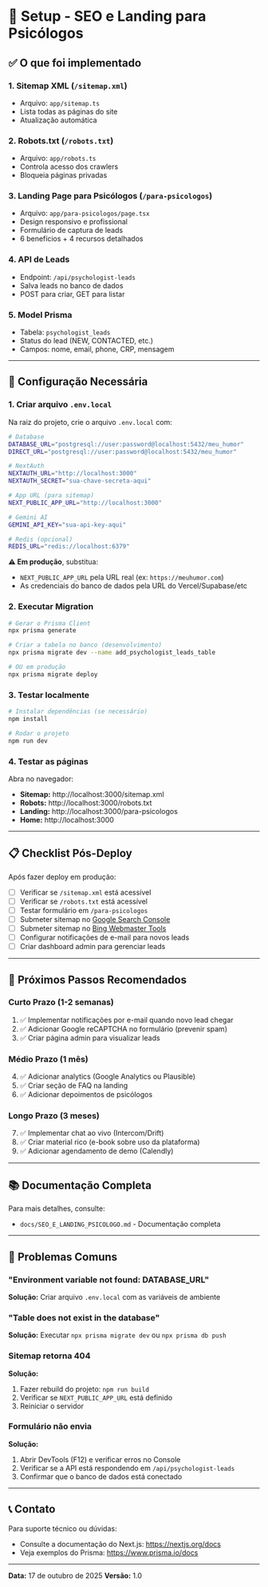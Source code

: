 # 🚀 Setup - SEO e Landing para Psicólogos

## ✅ O que foi implementado

### 1. **Sitemap XML** (`/sitemap.xml`)
- Arquivo: `app/sitemap.ts`
- Lista todas as páginas do site
- Atualização automática

### 2. **Robots.txt** (`/robots.txt`)
- Arquivo: `app/robots.ts`
- Controla acesso dos crawlers
- Bloqueia páginas privadas

### 3. **Landing Page para Psicólogos** (`/para-psicologos`)
- Arquivo: `app/para-psicologos/page.tsx`
- Design responsivo e profissional
- Formulário de captura de leads
- 6 benefícios + 4 recursos detalhados

### 4. **API de Leads**
- Endpoint: `/api/psychologist-leads`
- Salva leads no banco de dados
- POST para criar, GET para listar

### 5. **Model Prisma**
- Tabela: `psychologist_leads`
- Status do lead (NEW, CONTACTED, etc.)
- Campos: nome, email, phone, CRP, mensagem

---

## 🔧 Configuração Necessária

### 1. Criar arquivo `.env.local`

Na raiz do projeto, crie o arquivo `.env.local` com:

```bash
# Database
DATABASE_URL="postgresql://user:password@localhost:5432/meu_humor"
DIRECT_URL="postgresql://user:password@localhost:5432/meu_humor"

# NextAuth
NEXTAUTH_URL="http://localhost:3000"
NEXTAUTH_SECRET="sua-chave-secreta-aqui"

# App URL (para sitemap)
NEXT_PUBLIC_APP_URL="http://localhost:3000"

# Gemini AI
GEMINI_API_KEY="sua-api-key-aqui"

# Redis (opcional)
REDIS_URL="redis://localhost:6379"
```

**⚠️ Em produção**, substitua:
- `NEXT_PUBLIC_APP_URL` pela URL real (ex: `https://meuhumor.com`)
- As credenciais do banco de dados pela URL do Vercel/Supabase/etc

### 2. Executar Migration

```bash
# Gerar o Prisma Client
npx prisma generate

# Criar a tabela no banco (desenvolvimento)
npx prisma migrate dev --name add_psychologist_leads_table

# OU em produção
npx prisma migrate deploy
```

### 3. Testar localmente

```bash
# Instalar dependências (se necessário)
npm install

# Rodar o projeto
npm run dev
```

### 4. Testar as páginas

Abra no navegador:
- **Sitemap:** http://localhost:3000/sitemap.xml
- **Robots:** http://localhost:3000/robots.txt
- **Landing:** http://localhost:3000/para-psicologos
- **Home:** http://localhost:3000

---

## 📋 Checklist Pós-Deploy

Após fazer deploy em produção:

- [ ] Verificar se `/sitemap.xml` está acessível
- [ ] Verificar se `/robots.txt` está acessível
- [ ] Testar formulário em `/para-psicologos`
- [ ] Submeter sitemap no [Google Search Console](https://search.google.com/search-console)
- [ ] Submeter sitemap no [Bing Webmaster Tools](https://www.bing.com/webmasters)
- [ ] Configurar notificações de e-mail para novos leads
- [ ] Criar dashboard admin para gerenciar leads

---

## 🎯 Próximos Passos Recomendados

### Curto Prazo (1-2 semanas)
1. ✅ Implementar notificações por e-mail quando novo lead chegar
2. ✅ Adicionar Google reCAPTCHA no formulário (prevenir spam)
3. ✅ Criar página admin para visualizar leads

### Médio Prazo (1 mês)
4. ✅ Adicionar analytics (Google Analytics ou Plausible)
5. ✅ Criar seção de FAQ na landing
6. ✅ Adicionar depoimentos de psicólogos

### Longo Prazo (3 meses)
7. ✅ Implementar chat ao vivo (Intercom/Drift)
8. ✅ Criar material rico (e-book sobre uso da plataforma)
9. ✅ Adicionar agendamento de demo (Calendly)

---

## 📚 Documentação Completa

Para mais detalhes, consulte:
- `docs/SEO_E_LANDING_PSICOLOGO.md` - Documentação completa

---

## 🐛 Problemas Comuns

### "Environment variable not found: DATABASE_URL"
**Solução:** Criar arquivo `.env.local` com as variáveis de ambiente

### "Table does not exist in the database"
**Solução:** Executar `npx prisma migrate dev` ou `npx prisma db push`

### Sitemap retorna 404
**Solução:** 
1. Fazer rebuild do projeto: `npm run build`
2. Verificar se `NEXT_PUBLIC_APP_URL` está definido
3. Reiniciar o servidor

### Formulário não envia
**Solução:**
1. Abrir DevTools (F12) e verificar erros no Console
2. Verificar se a API está respondendo em `/api/psychologist-leads`
3. Confirmar que o banco de dados está conectado

---

## 📞 Contato

Para suporte técnico ou dúvidas:
- Consulte a documentação do Next.js: https://nextjs.org/docs
- Veja exemplos do Prisma: https://www.prisma.io/docs

---

**Data:** 17 de outubro de 2025
**Versão:** 1.0

